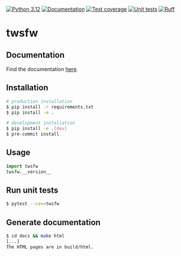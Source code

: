 [![Python 3.12](https://img.shields.io/badge/python-3.12-blue.svg)](https://www.python.org/downloads/release/python-3120/)
[![Documentation](https://github.com/tondorf/twsfw/actions/workflows/deploy_docs.yml/badge.svg)](https://tondorf.github.io/twsfw/)
[![Test coverage](https://codecov.io/gh/tondorf/twsfw/graph/badge.svg?token=LJZ8G0DCHS)](https://codecov.io/gh/tondorf/twsfw)
[![Unit tests](https://github.com/tondorf/twsfw/actions/workflows/run_tests.yml/badge.svg)](https://codecov.io/gh/tondorf/twsfw)
[![Ruff](https://img.shields.io/endpoint?url=https://raw.githubusercontent.com/astral-sh/ruff/main/assets/badge/v2.json)](https://github.com/astral-sh/ruff)

# twsfw

<!-- add description here -->

## Documentation

Find the documentation [here](https://tondorf.github.io/twsfw).

## Installation

```bash
# production installation
$ pip install -r requirements.txt
$ pip install -e .

# development installation
$ pip install -e .[dev]
$ pre-commit install
```

## Usage

```python
import twsfw
twsfw.__version__
```

## Run unit tests

```bash
$ pytest --cov=twsfw
```

## Generate documentation

```bash
$ cd docs && make html
[...]
The HTML pages are in build/html.
```
